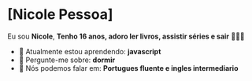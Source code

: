 # [Nicole Pessoa] 
Eu sou <strong>Nicole</strong>, <strong>Tenho 16 anos, adoro ler livros, assistir séries e sair</strong> 👨🏻‍💻 

- 🚀 Atualmente estou aprendendo: <strong>javascript</strong> 
- 💬 Pergunte-me sobre: <strong>dormir</strong>
- 📣 Nós podemos falar em: <strong>Portugues fluente e ingles intermediario</strong>

